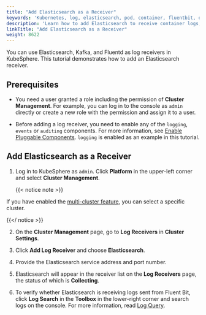 ```yaml
---
title: "Add Elasticsearch as a Receiver"
keywords: 'Kubernetes, log, elasticsearch, pod, container, fluentbit, output'
description: 'Learn how to add Elasticsearch to receive container logs, resource events, or audit logs.'
linkTitle: "Add Elasticsearch as a Receiver"
weight: 8622
---
```

You can use Elasticsearch, Kafka, and Fluentd as log receivers in KubeSphere. This tutorial demonstrates how to add an Elasticsearch receiver.

## Prerequisites

- You need a user granted a role including the permission of **Cluster Management**. For example, you can log in to the console as `admin` directly or create a new role with the permission and assign it to a user.

- Before adding a log receiver, you need to enable any of the `logging`, `events` or `auditing` components. For more information, see [Enable Pluggable Components](../../../../pluggable-components/). `logging` is enabled as an example in this tutorial.

## Add Elasticsearch as a Receiver

1. Log in to KubeSphere as `admin`. Click **Platform** in the upper-left corner and select **Cluster Management**.

    {{< notice note >}}

If you have enabled the [multi-cluster feature](../../../../multicluster-management/), you can select a specific cluster.

{{</ notice >}} 

2. On the **Cluster Management** page, go to **Log Receivers** in **Cluster Settings**.

3. Click **Add Log Receiver** and choose **Elasticsearch**.

4. Provide the Elasticsearch service address and port number.

5. Elasticsearch will appear in the receiver list on the **Log Receivers** page, the status of which is **Collecting**.

6. To verify whether Elasticsearch is receiving logs sent from Fluent Bit, click **Log Search** in the **Toolbox** in the lower-right corner and search logs on the console. For more information, read [Log Query](../../../../toolbox/log-query/).

